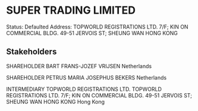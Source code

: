 # SUPER TRADING LIMITED
Status: Defaulted
Address: TOPWORLD REGISTRATIONS LTD. 7/F; KIN ON COMMERCIAL BLDG. 49-51 JERVOIS ST; SHEUNG WAN HONG KONG

## Stakeholders
SHAREHOLDER
BART FRANS-JOZEF VRIJSEN
Netherlands


SHAREHOLDER
PETRUS MARIA JOSEPHUS BEKERS
Netherlands


INTERMEDIARY
TOPWORLD REGISTRATIONS LTD.
TOPWORLD REGISTRATIONS LTD. 7/F; KIN ON COMMERCIAL BLDG. 49-51 JERVOIS ST; SHEUNG WAN HONG KONG
Hong Kong




